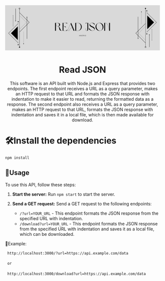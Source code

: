 <h1 align="center">
  <img alt="banner" title="#bannner" src="./src/public/banner.png" />
</h1>
<h1 align="center">Read JSON</h1>
<p align="center">This software is an API built with Node.js and Express that provides two endpoints. The first endpoint receives a URL as a query parameter, makes an HTTP request to that URL and formats the JSON response with indentation to make it easier to read, returning the formatted data as a response. The second endpoint also receives a URL as a query parameter, makes an HTTP request to that URL, formats the JSON response with indentation and saves it in a local file, which is then made available for download.</p>

# 🛠️Install the dependencies

```
npm install
```

## 🚀Usage

To use this API, follow these steps:

1. **Start the server:** Run `npm start` to start the server.

2. **Send a GET request:** Send a GET request to the following endpoints:

    - `/?url=YOUR_URL` - This endpoint formats the JSON response from the specified URL with indentation.
    - `/download?url=YOUR_URL` - This endpoint formats the JSON response from the specified URL with indentation and saves it as a local file, which can be downloaded.

📌Example:

```bash
 http://localhost:3000/?url=https://api.example.com/data

 or

 http://localhost:3000/download?url=https://api.example.com/data
```
